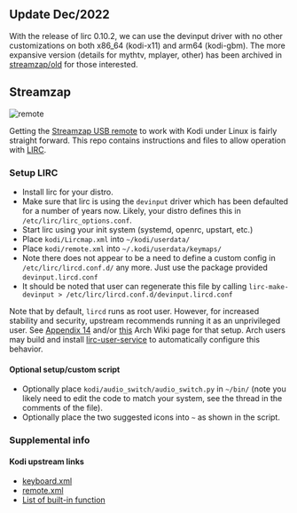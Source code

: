 ## Update Dec/2022
With the release of lirc 0.10.2, we can use the devinput driver with no other customizations on both x86_64 (kodi-x11) and arm64 (kodi-gbm).  The more expansive version (details for mythtv, mplayer, other) has been archived in [streamzap/old](https://github.com/graysky2/streamzap/tree/old) for those interested.

## Streamzap
![remote](https://i.postimg.cc/02Yd39dh/photo05.jpg)

Getting the [Streamzap USB remote](http://www.streamzap.com/consumer/pc_remote/index.php) to work with Kodi under Linux is fairly straight forward.  This repo contains instructions and files to allow operation with [LIRC](http://www.lirc.org).

### Setup LIRC
* Install lirc for your distro.
* Make sure that lirc is using the `devinput` driver which has been defaulted for a number of years now.  Likely, your distro defines this in `/etc/lirc/lirc_options.conf`.
* Start lirc using your init system (systemd, openrc, upstart, etc.)
* Place `kodi/Lircmap.xml` into `~/kodi/userdata/`
* Place `kodi/remote.xml` into `~/.kodi/userdata/keymaps/`
* Note there does not appear to be a need to define a custom config in `/etc/lirc/lircd.conf.d/` any more.  Just use the package provided `devinput.lircd.conf`
* It should be noted that user can regenerate this file by calling `lirc-make-devinput > /etc/lirc/lircd.conf.d/devinput.lircd.conf`

Note that by default, `lircd` runs as root user.  However, for increased stability and security, upstream recommends running it as an unprivileged user.  See [Appendix 14](http://www.lirc.org/html/configuration-guide.html) and/or [this](https://wiki.archlinux.org/index.php/LIRC#Running_as_a_regular_user_rather_than_as_root) Arch Wiki page for that setup.  Arch users may build and install [lirc-user-service](https://aur.archlinux.org/packages/lirc-user-service) to automatically configure this behavior.

#### Optional setup/custom script
* Optionally place `kodi/audio_switch/audio_switch.py` in `~/bin/` (note you likely need to edit the code to match your system, see the thread in the comments of the file).
* Optionally place the two suggested icons into `~` as shown in the script.

### Supplemental info
#### Kodi upstream links
* [keyboard.xml](https://github.com/xbmc/xbmc/blob/master/system/keymaps/keyboard.xml)
* [remote.xml](https://github.com/xbmc/xbmc/blob/master/system/keymaps/remote.xml)
* [List of built-in function](http://kodi.wiki/view/List_of_built-in_functions)
